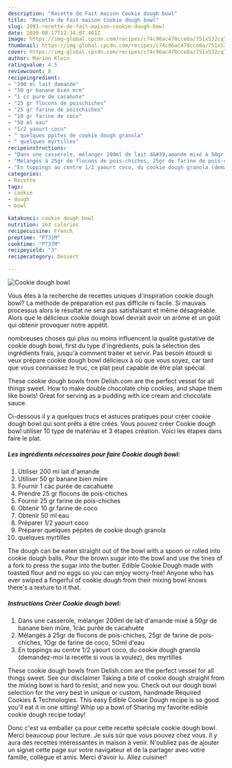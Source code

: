 ```yaml
---
description: "Recette de Fait maison Cookie dough bowl"
title: "Recette de Fait maison Cookie dough bowl"
slug: 3991-recette-de-fait-maison-cookie-dough-bowl
date: 2020-08-17T12:34:07.461Z
image: https://img-global.cpcdn.com/recipes/c74c96ac478cce8a/751x532cq70/cookie-dough-bowl-photo-principale-de-la-recette.jpg
thumbnail: https://img-global.cpcdn.com/recipes/c74c96ac478cce8a/751x532cq70/cookie-dough-bowl-photo-principale-de-la-recette.jpg
cover: https://img-global.cpcdn.com/recipes/c74c96ac478cce8a/751x532cq70/cookie-dough-bowl-photo-principale-de-la-recette.jpg
author: Marion Klein
ratingvalue: 4.5
reviewcount: 8
recipeingredient:
- "200 ml lait damande"
- "50 gr banane bien mre"
- "1 cc pure de cacahute"
- "25 gr flocons de poischiches"
- "25 gr farine de poischiches"
- "10 gr farine de coco"
- "50 ml eau"
- "1/2 yaourt coco"
- " quelques ppites de cookie dough granola"
- " quelques myrtilles"
recipeinstructions:
- "Dans une casserole, mélanger 200ml de lait d&#39;amande mixé à 50gr de banane bien mûre, 1càc purée de cacahuète"
- "Mélangés à 25gr de flocons de pois-chiches, 25gr de farine de pois-chiches, 1Ogr de farine de coco, 5Oml d&#39;eau"
- "En toppings au centre 1/2 yaourt coco, du cookie dough granola (demandez-moi la recette si vous la voulez), des myrtilles"
categories:
- Recette
tags:
- cookie
- dough
- bowl

katakunci: cookie dough bowl 
nutrition: 163 calories
recipecuisine: French
preptime: "PT31M"
cooktime: "PT37M"
recipeyield: "3"
recipecategory: Dessert

---
```



![Cookie dough bowl](https://img-global.cpcdn.com/recipes/c74c96ac478cce8a/751x532cq70/cookie-dough-bowl-photo-principale-de-la-recette.jpg)

Vous êtes à la recherche de recettes uniques d'inspiration cookie dough bowl? La méthode de préparation est pas difficile ni facile. Si mauvais processus alors le résultat ne sera pas satisfaisant et même désagréable. Alors que le délicieux cookie dough bowl devrait avoir un arôme et un goût qui obtenir provoquer notre appétit.

nombreuses choses qui plus ou moins influencent la qualité gustative de cookie dough bowl, first du type d'ingrédients, puis la sélection des ingrédients frais, jusqu'à comment traiter et servir. Pas besoin étourdi si veux prépare cookie dough bowl délicieux à où que vous soyez, car tant que vous connaissez le truc, ce plat peut capable de être plat spécial.

These cookie dough bowls from Delish.com are the perfect vessel for all things sweet. How to make double chocolate chip cookies, and shape them like bowls! Great for serving as a pudding with ice cream and chocolate sauce.


Ci-dessous il y a quelques trucs et astuces pratiques pour créer cookie dough bowl qui sont prêts à être créés. Vous pouvez créer Cookie dough bowl utiliser 10 type de matériau et 3 étapes création. Voici les étapes dans faire le plat.

<!--inarticleads1-->

##### Les ingrédients nécessaires pour faire Cookie dough bowl:

1. Utiliser 200 ml lait d&#39;amande
1. Utiliser 50 gr banane bien mûre
1. Fournir 1 càc purée de cacahuète
1. Prendre 25 gr flocons de pois-chiches
1. Fournir 25 gr farine de pois-chiches
1. Obtenir 10 gr farine de coco
1. Obtenir 50 ml eau
1. Préparer 1/2 yaourt coco
1. Préparer  quelques pépites de cookie dough granola
1.   quelques myrtilles


The dough can be eaten straight out of the bowl with a spoon or rolled into cookie dough balls. Pour the brown sugar into the bowl and use the tines of a fork to press the sugar into the butter. Edible Cookie Dough made with toasted flour and no eggs so you can enjoy worry-free! Anyone who has ever swiped a fingerful of cookie dough from their mixing bowl knows there&#39;s a texture to it that. 

<!--inarticleads2-->

##### Instructions Créer Cookie dough bowl:

1. Dans une casserole, mélanger 200ml de lait d&#39;amande mixé à 50gr de banane bien mûre, 1càc purée de cacahuète
1. Mélangés à 25gr de flocons de pois-chiches, 25gr de farine de pois-chiches, 1Ogr de farine de coco, 5Oml d&#39;eau
1. En toppings au centre 1/2 yaourt coco, du cookie dough granola (demandez-moi la recette si vous la voulez), des myrtilles


These cookie dough bowls from Delish.com are the perfect vessel for all things sweet. See our disclaimer Taking a bite of cookie dough straight from the mixing bowl is hard to resist, and now you. Check out our dough bowl selection for the very best in unique or custom, handmade Required Cookies &amp; Technologies. This easy Edible Cookie Dough recipe is so good you&#39;ll eat it in one sitting! Whip up a bowl of Sharing my favorite edible cookie dough recipe today! 


Donc c'est va emballer ça pour cette recette spéciale cookie dough bowl. Merci beaucoup pour lecture. Je suis sûr que vous pouvez chez vous. Il y aura des recettes  intéressantes in maison à venir. N'oubliez pas de ajouter un signet cette page sur votre navigateur et de la partager avec votre famille, collègue et amis. Merci d'avoir lu. Allez cuisiner!
